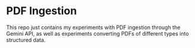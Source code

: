 # PDF Ingestion

This repo just contains my experiments with PDF ingestion through the Gemini API, as well as experiments converting PDFs of different 
types into structured data.
